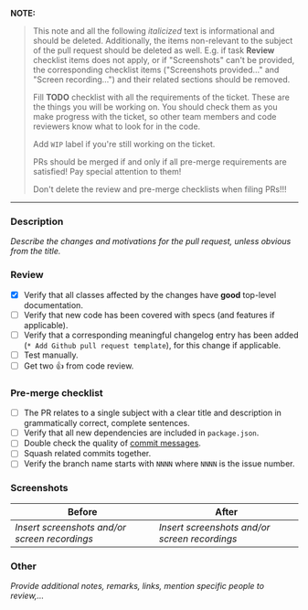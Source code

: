 **NOTE:**

> This note and all the following _italicized_ text is informational and should be deleted. Additionally, the items
> non-relevant to the subject of the pull request should be deleted as well. E.g. if task **Review** checklist items
> does not apply, or if "Screenshots" can't be provided, the corresponding checklist items ("Screenshots provided…" and
> "Screen recording…") and their related sections should be removed.
>
> Fill **TODO** checklist with all the requirements of the ticket. These are the things you will be working on. You
> should check them as you make progress with the ticket, so other team members and code reviewers know what to look for
> in the code.
>
> Add `WIP` label if you're still working on the ticket.
>
> PRs should be merged if and only if all pre-merge requirements are satisfied! Pay special attention to them!
>
> Don't delete the review and pre-merge checklists when filing PRs!!!

---

### Description

_Describe the changes and motivations for the pull request, unless obvious from the title._

### Review

- [x] Verify that all classes affected by the changes have **good** top-level documentation.
- [ ] Verify that new code has been covered with specs (and features if applicable).
- [ ] Verify that a corresponding meaningful changelog entry has been added (`* Add Github pull request template`), for this change if applicable.
- [ ] Test manually.
- [ ] Get two :+1: from code review.

### Pre-merge checklist

- [ ] The PR relates to a single subject with a clear title and description in grammatically correct, complete sentences.
- [ ] Verify that all new dependencies are included in `package.json`.
- [ ] Double check the quality of [commit messages](http://chris.beams.io/posts/git-commit/).
- [ ] Squash related commits together.
- [ ] Verify the branch name starts with `NNNN` where `NNNN` is the issue number.

### Screenshots

| Before                                        | After                                         |
| --------------------------------------------- | --------------------------------------------- |
| _Insert screenshots and/or screen recordings_ | _Insert screenshots and/or screen recordings_ |

### Other

_Provide additional notes, remarks, links, mention specific people to review,…_
